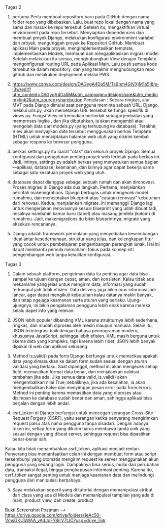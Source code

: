 Tugas 2
1. pertama Perlu membuat repository baru pada GitHub dengan nama folder repo yang dibebaskan. Lalu, buat repo lokal dengan nama yang sama dan masuk ke repo tersebut. Setelah itu, mengaktifkan virtual environment pada repo tersebut. Menyiapkan dependencies dan membuat proyek Django, melakukan konfigurasi environment variabel dan proyek, mengunggah proyek ke Repositori GitHub. Membuat aplikasi Main pada proyek, mengimplementasikan template, implementasikan Models, membuat dan mengaplikasikan migrasi model. Setelah melakukan itu semua, menghubungkan View dengan Template. mengonfigurasi routing URL pada Aplikasi Main. Lalu push semua kode tersebut ke dalam repository. dan yang terakhir menghubungkan repo github dan melakukan deployment melalui PWS.

2. https://www.canva.com/design/DAGygA4Da5M/Ts9pm4GIVXjM1a5I8m-i3w/edit?utm_content=DAGygA4Da5M&utm_campaign=designshare&utm_medium=link2&utm_source=sharebutton
Penjelasan : Secara ringkas, alur MVT pada Django dimulai saat pengguna meminta sebuah URL. Django, melalui urls.py, akan memetakan URL tersebut ke fungsi spesifik di views.py. Fungsi View ini kemudian bertindak sebagai jembatan yang memproses logika , dan jika dibutuhkan, ia akan mengambil atau mengolah data dari models.py (yang terhubung ke database). Terakhir, View akan menyajikan data tersebut menggunakan berkas Template (HTML) untuk menciptakan halaman web utuh yang dikirim kembali sebagai respons ke browser pengguna. 

3. berkas settings.py itu ibarat "otak" dari seluruh proyek Django. Semua konfigurasi dan pengaturan penting proyek web terletak pada berkas ini. Jadi, intinya, settings.py adalah berkas yang menyatukan semua bagian—aplikasi, database, keamanan, dan lainnya agar dapat bekerja sama sebagai satu kesatuan proyek web yang utuh.

4. database dapat dianggap sebagai sebuah rumah dan akan direnovasi. Proses migrasi di Django ada dua langkah. Pertama, menjalankan perintah makemigrations. Django bertugas untuk mengecek model rumahmu, dan menciptakan  blueprint atau "catatan renovasi" kebutuhan dari renovasi. Kedua, menjalankan migrate. ini memanggil Django lagi untuk mengerjakan renovasinya sesuai blueprint yang udah dibuat tadi, misalnya nambahin kamar baru (tabel) atau masang jendela (kolom) di rumahmu. Jadi, makemigrations itu bikin blueprintnya, migrate yang eksekusi rencananya.

5. Django adalah framework permulaan yang menyediakan keseimbangan ideal antar kesederhanaan, struktur yang jelas, dan kelengkapan fitur yang cocok untuk pembelajaran pengembangan perangkat lunak. Hal ini dapat membantu pemula memahami fokus pada konsep inti pengembangan web tanpa kesulitan konfigurasi.

Tugas 3
1. Dalam sebuah platform, pengiriman data itu penting agar data bisa sampai ke tujuan dengan cepat, aman, dan konsisten. Kalau tidak ada mekanisme yang jelas untuk mengirim data, informasi yang sudah terkumpul jadi tidak efisien. Data delivery juga bikin arus informasi jadi lancar, agar dapat mengikuti kebutuhan kalau datanya makin banyak, dan tetap ngejaga keamanan serta aturan yang berlaku. Ujung-ujungnya, ini bikin pengalaman pengguna lebih enak karena mereka selalu dapet info yang relevan.

2. JSON lebih populer dibanding XML karena strukturnya lebih sederhana, ringkas, dan mudah diproses oleh mesin maupun manusia. Selain itu, JSON terintegrasi baik dengan bahasa pemrograman modern, khususnya JavaScript, sehingga lebih efisien. XML masih berguna untuk skema data yang kompleks, tapi karena lebih ribet, JSON lebih banyak dipakai di web dan aplikasi sekarang.

3. Method is_valid() pada form Django berfungsi untuk memeriksa apakah data yang dimasukkan ke dalam form sudah sesuai dengan aturan validasi yang berlaku. Saat dipanggil, method ini akan mengecek setiap field, memastikan format data benar, dan menjalankan validasi tambahan jika ada. Jika semua data valid, is_valid() akan mengembalikan nilai True; sebaliknya, jika ada kesalahan, ia akan mengembalikan False dan menyimpan pesan error pada form.errors. Method ini penting karena memastikan data yang diproses atau disimpan ke database sudah benar dan aman, sehingga aplikasi bisa berjalan dengan lebih andal.

4. csrf_token di Django berfungsi untuk mencegah serangan Cross-Site Request Forgery (CSRF), yaitu serangan ketika penyerang mengirimkan request palsu atas nama pengguna tanpa disadari. Dengan adanya token ini, setiap form yang dikirim harus membawa tanda unik yang sesuai dengan yang dibuat server, sehingga request bisa dipastikan benar-benar sah.

Kalau kita tidak menambahkan csrf_token, aplikasi menjadi rentan. Penyerang bisa memanfaatkan celah ini dengan membuat form atau script tersembunyi yang otomatis mengirim request ke server menggunakan akun pengguna yang sedang login. Dampaknya bisa serius, mulai dari perubahan data, transaksi ilegal, hingga penghapusan informasi penting. Karena itu, csrf_token sangat penting untuk menjaga keamanan data dan melindungi pengguna dari manipulasi berbahaya.

5. Saya melakukan seperti yang di tutorial dengan memanipulasi atribut dari class yang ada di Models dan memanipulasi tampilan yang ada di main, product_view, dan create_product

Bukti Screenshot Postman --> https://drive.google.com/drive/folders/1eAc50-VmsGKUbWAA_vAdJoFYi9rV7tJO?usp=drive_link
